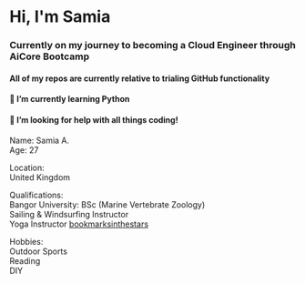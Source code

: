 # Hi, I'm Samia

### Currently on my journey to becoming a Cloud Engineer through AiCore Bootcamp
#### All of my repos are currently relative to trialing GitHub functionality
#### 🌱 I’m currently learning Python
#### 🤔 I’m looking for help with all things coding!

Name: Samia A.   
Age: 27   

Location:    
United Kingdom   

Qualifications:    
Bangor University: BSc (Marine Vertebrate Zoology)   
Sailing & Windsurfing Instructor   
Yoga Instructor [bookmarksinthestars](https://www.instagram.com/samiaonearth/)   

Hobbies:   
Outdoor Sports   
Reading   
DIY   

<!--
**S-a-a-h/S-a-a-h** is a ✨ _special_ ✨ repository because its `README.md` (this file) appears on your GitHub profile.

Here are some ideas to get you started:

- 🔭 I’m currently working on ...
- 🌱 I’m currently learning ...
- 👯 I’m looking to collaborate on ...
- 🤔 I’m looking for help with ...
- 💬 Ask me about ...
- 📫 How to reach me: ...
- 😄 Pronouns: ...
- ⚡ Fun fact: ...
-->
